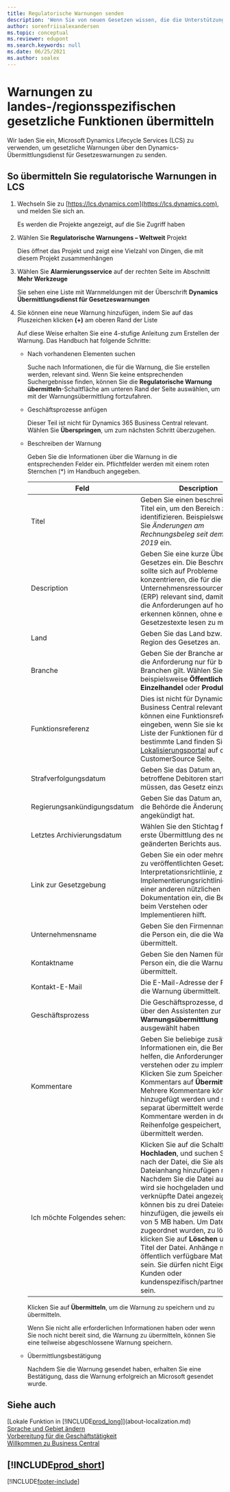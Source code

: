 ```yaml
---
title: Regulatorische Warnungen senden
description: 'Wenn Sie von neuen Gesetzen wissen, die die Unterstützung von Funktionen in Business Central erfordern, können Sie diese Anleitung befolgen, um eine regulatorische Warnung an das Produktteam zu senden.'
author: sorenfriisalexandersen
ms.topic: conceptual
ms.reviewer: edupont
ms.search.keywords: null
ms.date: 06/25/2021
ms.author: soalex
---
```

# Warnungen zu landes-/regionsspezifischen gesetzliche Funktionen übermitteln

Wir laden Sie ein, Microsoft Dynamics Lifecycle Services (LCS) zu verwenden, um gesetzliche Warnungen über den Dynamics-Übermittlungsdienst für Gesetzeswarnungen zu senden.  

## So übermitteln Sie regulatorische Warnungen in LCS

1. Wechseln Sie zu [https://lcs.dynamics.com](https://lcs.dynamics.com), und melden Sie sich an.  

    Es werden die Projekte angezeigt, auf die Sie Zugriff haben

2. Wählen Sie **Regulatorische Warnungens – Weltweit** Projekt

    Dies öffnet das Projekt und zeigt eine Vielzahl von Dingen, die mit diesem Projekt zusammenhängen

3. Wählen Sie **Alarmierungsservice** auf der rechten Seite im Abschnitt **Mehr Werkzeuge**

    Sie sehen eine Liste mit Warnmeldungen mit der Überschrift **Dynamics Übermittlungsdienst für Gesetzeswarnungen**

4. Sie können eine neue Warnung hinzufügen, indem Sie auf das Pluszeichen klicken **(+)** am oberen Rand der Liste

    Auf diese Weise erhalten Sie eine 4-stufige Anleitung zum Erstellen der Warnung. Das Handbuch hat folgende Schritte:
    - Nach vorhandenen Elementen suchen

        Suche nach Informationen, die für die Warnung, die Sie erstellen werden, relevant sind. Wenn Sie keine entsprechenden Suchergebnisse finden, können Sie die **Regulatorische Warnung übermitteln**-Schaltfläche am unteren Rand der Seite auswählen, um mit der Warnungsübermittlung fortzufahren.
    - Geschäftsprozesse anfügen

        Dieser Teil ist nicht für Dynamics 365 Business Central relevant. Wählen Sie **Überspringen**, um zum nächsten Schritt überzugehen.
    - Beschreiben der Warnung

        Geben Sie die Informationen über die Warnung in die entsprechenden Felder ein. Pflichtfelder werden mit einem roten Sternchen (\*) im Handbuch angegeben.

        |Feld        |Description                               |
        |-------------|------------------------------------------|
        |Titel  | Geben Sie einen beschreibenden Titel ein, um den Bereich zu identifizieren. Beispielsweise geben Sie *Änderungen am Rechnungsbeleg seit dem 1. Juli 2019* ein. |
        |Description  | Geben Sie eine kurze Übersicht des Gesetzes ein. Die Beschreibung sollte sich auf Probleme konzentrieren, die für die Unternehmensressourcenplanung (ERP) relevant sind, damit Benutzer die Anforderungen auf hoher Ebene erkennen können, ohne erst die Gesetzestexte lesen zu müssen.|
        |Land  | Geben Sie das Land bzw. die Region des Gesetzes an.|
        |Branche| Geben Sie der Branche an, wenn die Anforderung nur für bestimmte Branchen gilt. Wählen Sie beispielsweise **Öffentlicher Sektor**, **Einzelhandel** oder **Produktion** aus.|
        |Funktionsreferenz  | Dies ist nicht für Dynamics 365 Business Central relevant, aber Sie können eine Funktionsreferenz eingeben, wenn Sie sie kennen. Die Liste der Funktionen für das bestimmte Land finden Sie im [Lokalisierungsportal](/dynamics/s-e/) auf der CustomerSource Seite. |
        |Strafverfolgungsdatum  | Geben Sie das Datum an, wenn betroffene Debitoren starten müssen, das Gesetz einzuhalten.|
        |Regierungsankündigungsdatum  | Geben Sie das Datum an, an dem die Behörde die Änderung angekündigt hat.|
        |Letztes Archivierungsdatum  | Wählen Sie den Stichtag für die erste Übermittlung des neuen oder geänderten Berichts aus.|
        |Link zur Gesetzgebung  | Geben Sie ein oder mehrere Links zu veröffentlichten Gesetzen, zur Interpretationsrichtlinie, zur Implementierungsrichtlinie oder zu einer anderen nützlichen Dokumentation ein, die Benutzern beim Verstehen oder Implementieren hilft.|
        |Unternehmensname  | Geben Sie den Firmennamen für die Person ein, die die Warnung übermittelt.|
        |Kontaktname  | Geben Sie den Namen für die Person ein, die die Warnung übermittelt. |
        |Kontakt-E-Mail  | Die E-Mail-Adresse der Person, die die Warnung übermittelt.|
        |Geschäftsprozess  | Die Geschäftsprozesse, die Sie über den Assistenten zur **Warnungsübermittlung** ausgewählt haben|
        |Kommentare  | Geben Sie beliebige zusätzliche Informationen ein, die Benutzern helfen, die Anforderungen zu verstehen oder zu implementieren. Klicken Sie zum Speichern des Kommentars auf **Übermitteln**. Mehrere Kommentare können hinzugefügt werden und sollten separat übermittelt werden. Kommentare werden in der Reihenfolge gespeichert, in der sie übermittelt werden. |
        |Ich möchte Folgendes sehen:  | Klicken Sie auf die Schaltfläche **Hochladen**, und suchen Sie dann nach der Datei, die Sie als Dateianhang hinzufügen möchten. Nachdem Sie die Datei auswählen, wird sie hochgeladen und als eine verknüpfte Datei angezeigt. Sie können bis zu drei Dateien hinzufügen, die jeweils eine Größe von 5 MB haben. Um Dateien, die zugeordnet wurden, zu löschen, klicken Sie auf **Löschen** unter dem Titel der Datei. Anhänge müssen öffentlich verfügbare Materialien sein. Sie dürfen nicht Eigentum von Kunden oder kundenspezifisch/partnerspezifisch sein.|

        Klicken Sie auf **Übermitteln**, um die Warnung zu speichern und zu übermitteln.

        Wenn Sie nicht alle erforderlichen Informationen haben oder wenn Sie noch nicht bereit sind, die Warnung zu übermitteln, können Sie eine teilweise abgeschlossene Warnung speichern.

    - Übermittlungsbestätigung

      Nachdem Sie die Warnung gesendet haben, erhalten Sie eine Bestätigung, dass die Warnung erfolgreich an Microsoft gesendet wurde.

## Siehe auch

[Lokale Funktion in [!INCLUDE[prod_long](includes/prod_long.md)]](about-localization.md)  
[Sprache und Gebiet ändern](about-locale-language.md)  
[Vorbereitung für die Geschäftstätigkeit](ui-get-ready-business.md)  
[Willkommen zu Business Central](welcome.md)  

## [!INCLUDE[prod_short](includes/free_trial_md.md)]  


[!INCLUDE[footer-include](includes/footer-banner.md)]
